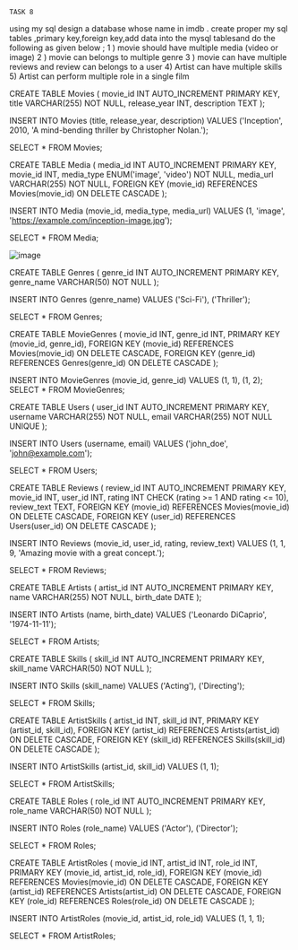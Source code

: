     TASK 8
using my sql  design a database whose name in imdb . create proper my sql tables ,primary key,foreign key,add data into the mysql tablesand do the following as given below ; 
1 ) movie should have multiple media (video or image)
2 ) movie can belongs to multiple genre
3 ) movie can have multiple reviews and review can belongs to a user
4) Artist can have multiple skills
5) Artist can perform multiple role in a single film

CREATE TABLE Movies (
    movie_id INT AUTO_INCREMENT PRIMARY KEY,
    title VARCHAR(255) NOT NULL,
    release_year INT,
    description TEXT
);


INSERT INTO Movies (title, release_year, description)
VALUES ('Inception', 2010, 'A mind-bending thriller by Christopher Nolan.');

SELECT * FROM Movies;

 



CREATE TABLE Media (
    media_id INT AUTO_INCREMENT PRIMARY KEY,
    movie_id INT,
    media_type ENUM('image', 'video') NOT NULL,
    media_url VARCHAR(255) NOT NULL,
    FOREIGN KEY (movie_id) REFERENCES Movies(movie_id) ON DELETE CASCADE
);

INSERT INTO Media (movie_id, media_type, media_url)
VALUES (1, 'image', 'https://example.com/inception-image.jpg');

SELECT * FROM Media;

 ![image](https://github.com/user-attachments/assets/89d62490-d3c2-4888-973d-beaba3d2e4d9)


CREATE TABLE Genres (
    genre_id INT AUTO_INCREMENT PRIMARY KEY,
    genre_name VARCHAR(50) NOT NULL
);

INSERT INTO Genres (genre_name)
VALUES ('Sci-Fi'), ('Thriller');

SELECT * FROM Genres;
 
CREATE TABLE MovieGenres (
    movie_id INT,
    genre_id INT,
    PRIMARY KEY (movie_id, genre_id),
    FOREIGN KEY (movie_id) REFERENCES Movies(movie_id) ON DELETE CASCADE,
    FOREIGN KEY (genre_id) REFERENCES Genres(genre_id) ON DELETE CASCADE
);

INSERT INTO MovieGenres (movie_id, genre_id)
VALUES (1, 1), (1, 2);
SELECT * FROM MovieGenres;

 

CREATE TABLE Users (
    user_id INT AUTO_INCREMENT PRIMARY KEY,
    username VARCHAR(255) NOT NULL,
    email VARCHAR(255) NOT NULL UNIQUE
);

INSERT INTO Users (username, email)
VALUES ('john_doe', 'john@example.com');

SELECT * FROM Users;

 
CREATE TABLE Reviews (
    review_id INT AUTO_INCREMENT PRIMARY KEY,
    movie_id INT,
    user_id INT,
    rating INT CHECK (rating >= 1 AND rating <= 10),
    review_text TEXT,
    FOREIGN KEY (movie_id) REFERENCES Movies(movie_id) ON DELETE CASCADE,
    FOREIGN KEY (user_id) REFERENCES Users(user_id) ON DELETE CASCADE
);

INSERT INTO Reviews (movie_id, user_id, rating, review_text)
VALUES (1, 1, 9, 'Amazing movie with a great concept.');

SELECT * FROM Reviews;

 

CREATE TABLE Artists (
    artist_id INT AUTO_INCREMENT PRIMARY KEY,
    name VARCHAR(255) NOT NULL,
    birth_date DATE
);

INSERT INTO Artists (name, birth_date)
VALUES ('Leonardo DiCaprio', '1974-11-11');

SELECT * FROM  Artists;
 

CREATE TABLE Skills (
    skill_id INT AUTO_INCREMENT PRIMARY KEY,
    skill_name VARCHAR(50) NOT NULL
);

INSERT INTO Skills (skill_name)
VALUES ('Acting'), ('Directing');

SELECT * FROM Skills;

 

CREATE TABLE ArtistSkills (
    artist_id INT,
    skill_id INT,
    PRIMARY KEY (artist_id, skill_id),
    FOREIGN KEY (artist_id) REFERENCES Artists(artist_id) ON DELETE CASCADE,
    FOREIGN KEY (skill_id) REFERENCES Skills(skill_id) ON DELETE CASCADE
);

INSERT INTO ArtistSkills (artist_id, skill_id)
VALUES (1, 1);

SELECT * FROM ArtistSkills;

 

CREATE TABLE Roles (
    role_id INT AUTO_INCREMENT PRIMARY KEY,
    role_name VARCHAR(50) NOT NULL
);

INSERT INTO Roles (role_name)
VALUES ('Actor'), ('Director');

SELECT * FROM Roles;

 

CREATE TABLE ArtistRoles (
    movie_id INT,
    artist_id INT,
    role_id INT,
    PRIMARY KEY (movie_id, artist_id, role_id),
    FOREIGN KEY (movie_id) REFERENCES Movies(movie_id) ON DELETE CASCADE,
    FOREIGN KEY (artist_id) REFERENCES Artists(artist_id) ON DELETE CASCADE,
    FOREIGN KEY (role_id) REFERENCES Roles(role_id) ON DELETE CASCADE
);

INSERT INTO ArtistRoles (movie_id, artist_id, role_id)
VALUES (1, 1, 1); 


SELECT * FROM ArtistRoles;


 
